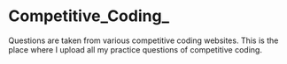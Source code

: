 # Competitive_Coding_
Questions are taken from various competitive coding websites.
This is the place where I upload all my practice questions of competitive coding.
